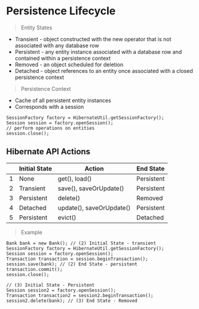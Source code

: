 # Persistence Lifecycle

> Entity States

- Transient - object constructed with the new operator that is not associated with any database row
- Persistent - any entity instance associated with a database row and contained within a persistence context
- Removed - an object scheduled for deletion
- Detached - object references to an entity once associated with a closed persistence context

> Persistence Context

- Cache of all persistent entity instances
- Corresponds with a session

```
SessionFactory factory = HibernateUtil.getSessionFactory();
Session session = factory.openSession();
// perform operations on entities
session.close();
```

## Hibernate API Actions

|   | Initial State | Action                   | End State  |
|---|---------------|--------------------------|------------|
| 1 | None          | get(), load()            | Persistent |
| 2 | Transient     | save(), saveOrUpdate()   | Persistent |
| 3 | Persistent    | delete()                 | Removed    |
| 4 | Detached      | update(), saveOrUpdate() | Persistent |
| 5 | Persistent    | evict()                  | Detached   |

> Example

```
Bank bank = new Bank(); // (2) Initial State - transient
SessionFactory factory = HibernateUtil.getSessionFactory();
Session session = factory.openSession();
Transaction transaction = session.beginTransaction();
session.save(bank); // (2) End State - persistent
transaction.commit();
session.close();

// (3) Initial State - Persistent
Session session2 = factory.openSession();
Transaction transaction2 = session2.beginTransaction();
session2.delete(bank); // (3) End State - Removed 
```
